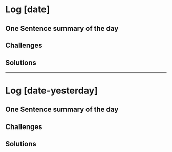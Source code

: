 # Log [date]

## One Sentence summary of the day

## Challenges

## Solutions

____

# Log [date-yesterday]

## One Sentence summary of the day

## Challenges

## Solutions